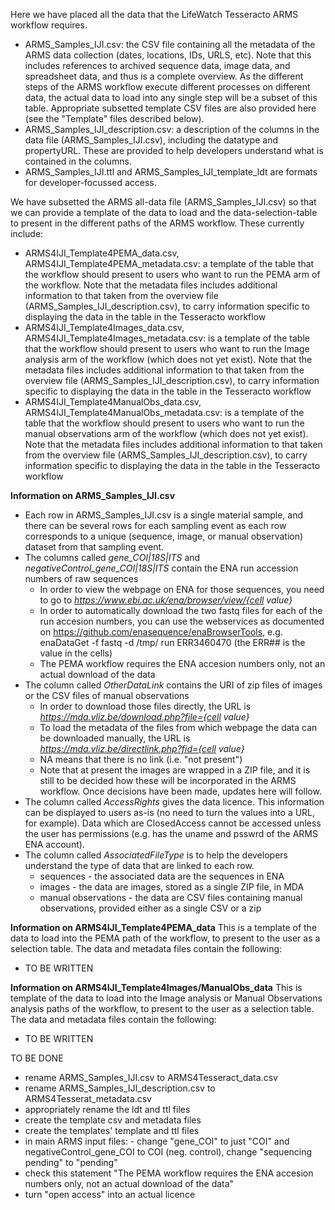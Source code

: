 Here we have placed all the data that the LifeWatch Tesseracto ARMS workflow requires.

* ARMS_Samples_IJI.csv: the CSV file containing all the metadata of the ARMS data collection (dates, locations, IDs, URLS, etc). Note that this includes references to archived sequence data, image data, and spreadsheet data, and thus is a complete overview. As the different steps of the ARMS workflow execute different processes on different data, the actual data to load into any single step will be a subset of this table. Appropriate subsetted template CSV files are also provided here (see the "Template" files described below).  
* ARMS_Samples_IJI_description.csv: a description of the columns in the data file (ARMS_Samples_IJI.csv), including the datatype and propertyURL. These are provided to help developers understand what is contained in the columns. 
* ARMS_Samples_IJI.ttl and ARMS_Samples_IJI_template_ldt are formats for developer-focussed access.

We have subsetted the ARMS all-data file (ARMS_Samples_IJI.csv) so that we can provide a template of the data to load  and the data-selection-table to present in the different paths of the ARMS workflow. These currently include:
* ARMS4IJI_Template4PEMA_data.csv, ARMS4IJI_Template4PEMA_metadata.csv: a template of the table that the workflow should present to users who want to run the PEMA arm of the workflow. Note that the metadata files includes additional information to that taken from the overview file (ARMS_Samples_IJI_description.csv), to carry information specific to displaying the data in the table in the Tesseracto workflow
* ARMS4IJI_Template4Images_data.csv, ARMS4IJI_Template4Images_metadata.csv: is a template of the table that the workflow should present to users who want to run the Image analysis arm of the workflow (which does not yet exist). Note that the metadata files includes additional information to that taken from the overview file (ARMS_Samples_IJI_description.csv), to carry information specific to displaying the data in the table in the Tesseracto workflow
* ARMS4IJI_Template4ManualObs_data.csv, ARMS4IJI_Template4ManualObs_metadata.csv: is a template of the table that the workflow should present to users who want to run the manual observations arm of the workflow (which does not yet exist). Note that the metadata files includes additional information to that taken from the overview file (ARMS_Samples_IJI_description.csv), to carry information specific to displaying the data in the table in the Tesseracto workflow

**Information on ARMS_Samples_IJI.csv**
* Each row in ARMS_Samples_IJI.csv is a single material sample, and there can be several rows for each sampling event as each row corresponds to a unique (sequence, image, or manual observation) dataset from that sampling event. 
* The columns called _gene_COI|18S|ITS_ and _negativeControl_gene_COI|18S|ITS_ contain the ENA run accession numbers of raw sequences
    * In order to view the webpage on ENA for those sequences, you need to go to _https://www.ebi.ac.uk/ena/browser/view/{cell value}_
    * In order to automatically download the two fastq files for each of the run accesion numbers, you can use the webservices as documented on https://github.com/enasequence/enaBrowserTools, e.g. enaDataGet -f fastq -d /tmp/ run ERR3460470 (the ERR## is the value in the cells)
    * The PEMA workflow requires the ENA accesion numbers only, not an actual download of the data
* The column called _OtherDataLink_ contains the URI of zip files of images or the CSV files of manual observations
    * In order to download those files directly, the URL is _https://mda.vliz.be/download.php?file={cell value}_
    * To load the metadata of the files from which webpage the data can be downloaded manually, the URL is _https://mda.vliz.be/directlink.php?fid={cell value}_
    * NA means that there is no link (i.e. "not present")
    * Note that at present the images are wrapped in a ZIP file, and it is still to be decided how these will be incorporated in the ARMS workflow. Once decisions have been made, updates here will follow. 
* The column called _AccessRights_ gives the data licence. This information can be displayed to users as-is (no need to turn the values into a URL, for example). Data which are ClosedAccess cannot be accessed unless the user has permissions (e.g. has the uname and psswrd of the ARMS ENA account).   
* The column called _AssociatedFileType_ is to help the developers understand the type of data that are linked to each row. 
   * sequences - the associated data are the sequences in ENA
   * images - the data are images, stored as a single ZIP file, in MDA
   * manual observations - the data are CSV files containing manual observations, provided either as a single CSV or a zip

**Information on ARMS4IJI_Template4PEMA_data**
This is a template of the data to load into the PEMA path of the workflow, to present to the user as a selection table. The data and metadata files contain the following: 
* TO BE WRITTEN 


**Information on ARMS4IJI_Template4Images/ManualObs_data**
This is template of the data to load into the Image analysis or Manual Observations analysis paths of the workflow, to present to the user as a selection table. The data and metadata files contain the following: 
* TO BE WRITTEN


TO BE DONE 
* rename ARMS_Samples_IJI.csv to ARMS4Tesseract_data.csv
* rename ARMS_Samples_IJI_description.csv to ARMS4Tesserat_metadata.csv
* appropriately rename the ldt and ttl files
* create the template csv and metadata files
* create the templates' template and ttl files
* in main ARMS input files: - change "gene_COI" to just "COI" and negativeControl_gene_COI to COI (neg. control), change "sequencing pending" to "pending"
* check this statement "The PEMA workflow requires the ENA accesion numbers only, not an actual download of the data"
* turn "open access" into an actual licence


